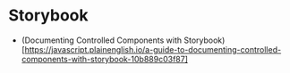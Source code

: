 # Storybook

- (Documenting Controlled Components with Storybook)[https://javascript.plainenglish.io/a-guide-to-documenting-controlled-components-with-storybook-10b889c03f87]
